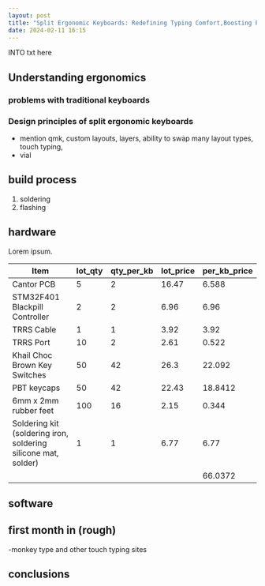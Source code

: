 ```yaml
---
layout: post
title: "Split Ergonomic Keyboards: Redefining Typing Comfort,Boosting Productivity and Learning Touch Typing"
date: 2024-02-11 16:15
---
```


INTO txt here

## Understanding ergonomics

### problems with traditional keyboards

### Design principles of split ergonomic keyboards

- mention qmk, custom layouts, layers, ability to swap many layout types, touch typing,
- vial

## build process

1. soldering
2. flashing

## hardware

Lorem ipsum.

| Item                                                           | lot_qty | qty_per_kb | lot_price | per_kb_price |
| -------------------------------------------------------------- | ------- | ---------- | --------- | ------------ |
| Cantor PCB                                                     | 5       | 2          | 16.47     | 6.588        |
| STM32F401 Blackpill Controller                                 | 2       | 2          | 6.96      | 6.96         |
| TRRS Cable                                                     | 1       | 1          | 3.92      | 3.92         |
| TRRS Port                                                      | 10      | 2          | 2.61      | 0.522        |
| Khail Choc Brown Key Switches                                  | 50      | 42         | 26.3      | 22.092       |
| PBT keycaps                                                    | 50      | 42         | 22.43     | 18.8412      |
| 6mm x 2mm rubber feet                                          | 100     | 16         | 2.15      | 0.344        |
| Soldering kit (soldering iron, soldering silicone mat, solder) | 1       | 1          | 6.77      | 6.77         |
|                                                                |         |            |           | 66.0372      |

## software

## first month in (rough)

-monkey type and other touch typing sites

## conclusions
